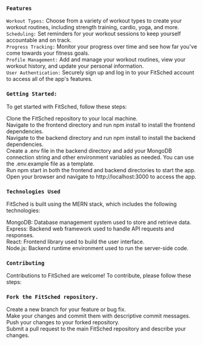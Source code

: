 ### `Features`
`Workout Types:` Choose from a variety of workout types to create your workout routines, including strength training, cardio, yoga, and more.\
`Scheduling:` Set reminders for your workout sessions to keep yourself accountable and on track.\
`Progress Tracking:` Monitor your progress over time and see how far you've come towards your fitness goals.\
`Profile Management:` Add and manage your workout routines, view your workout history, and update your personal information.\
`User Authentication:` Securely sign up and log in to your FitSched account to access all of the app's features.

### `Getting Started:`
To get started with FitSched, follow these steps:

Clone the FitSched repository to your local machine.\
Navigate to the frontend directory and run npm install to install the frontend dependencies.\
Navigate to the backend directory and run npm install to install the backend dependencies.\
Create a .env file in the backend directory and add your MongoDB connection string and other environment variables as needed. You can use the .env.example file as a template.\
Run npm start in both the frontend and backend directories to start the app.\
Open your browser and navigate to http://localhost:3000 to access the app.

### `Technologies Used`
FitSched is built using the MERN stack, which includes the following technologies:

MongoDB: Database management system used to store and retrieve data.\
Express: Backend web framework used to handle API requests and responses.\
React: Frontend library used to build the user interface.\
Node.js: Backend runtime environment used to run the server-side code.

### `Contributing`
Contributions to FitSched are welcome! To contribute, please follow these steps:

### `Fork the FitSched repository.`
Create a new branch for your feature or bug fix.\
Make your changes and commit them with descriptive commit messages.\
Push your changes to your forked repository.\
Submit a pull request to the main FitSched repository and describe your changes.
